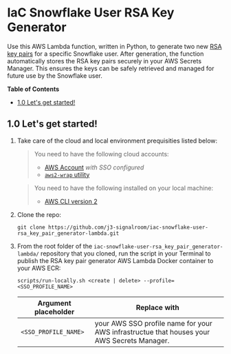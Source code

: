 # IaC Snowflake User RSA Key Generator
Use this AWS Lambda function, written in Python, to generate two new [RSA key pairs](https://github.com/j3-signalroom/j3-techstack-lexicon/blob/main/cryptographic-glossary.md#rsa-key-pair) for a specific Snowflake user. After generation, the function automatically stores the RSA key pairs securely in your AWS Secrets Manager. This ensures the keys can be safely retrieved and managed for future use by the Snowflake user.

**Table of Contents**

<!-- toc -->
+ [1.0 Let's get started!](#10-lets-get-started)
<!-- tocstop -->

## 1.0 Let's get started!
1. Take care of the cloud and local environment prequisities listed below:
    > You need to have the following cloud accounts:
    > - [AWS Account](https://signin.aws.amazon.com/) *with SSO configured*
    > - [`aws2-wrap` utility](https://pypi.org/project/aws2-wrap/#description)

    > You need to have the following installed on your local machine:
    > - [AWS CLI version 2](https://docs.aws.amazon.com/cli/latest/userguide/getting-started-install.html)

2. Clone the repo:
    ```shell
    git clone https://github.com/j3-signalroom/iac-snowflake-user-rsa_key_pair_generator-lambda.git
    ```

3. From the root folder of the `iac-snowflake-user-rsa_key_pair_generator-lambda/` repository that you cloned, run the script in your Terminal to publish the RSA key pair generator AWS Lambda Docker container to your AWS ECR:
    ```shell
    scripts/run-locally.sh <create | delete> --profile=<SSO_PROFILE_NAME>
    ```
    Argument placeholder|Replace with
    -|-
    `<SSO_PROFILE_NAME>`|your AWS SSO profile name for your AWS infrastructue that houses your AWS Secrets Manager.

